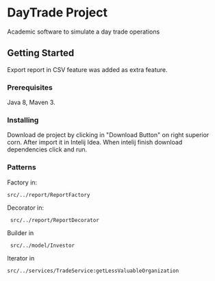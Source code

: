 # DayTrade Project

Academic software to simulate a day trade operations

## Getting Started

Export report in CSV feature was added as extra feature.

### Prerequisites

Java 8, Maven 3.


### Installing

Download de project by clicking in "Download Button" on right superior corn.
After import it in Intelij Idea. When intelij finish download dependencies click and run. 

### Patterns 
Factory in:
 ```
 src/../report/ReportFactory
 ```
Decorator in:
 ```
  src/../report/ReportDecorator
  ```
Builder in 
  ```
   src/../model/Investor
   ```
 Iterator in
  ```
 src/../services/TradeService:getLessValuableOrganization   
  ```
 
 
 
